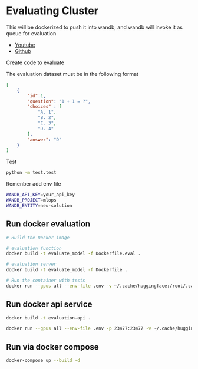 # Evaluating Cluster

This will be dockerized to push it into wandb, and wandb will invoke it as queue for evaluation

- [Youtube](https://www.youtube.com/watch?v=d_TN8fIDSB8&list=PLD80i8An1OEGECFPgY-HPCNjXgGu-qGO6&index=17)
- [Github](https://github.com/wandb/edu/tree/main/model-management)


Create code to evaluate

The evaluation dataset must be in the following format

```json
[
    {
        "id":1,
        "question": "1 + 1 = ?",
        "choices" : [
            "A. 1",
            "B. 2",
            "C. 3",
            "D. 4"
        ],
        "answer": "D"
    }
]
```

Test
```bash
python -m test.test
```

Remenber add env file
```bash
WANDB_API_KEY=your_api_key
WANDB_PROJECT=mlops
WANDB_ENTITY=neu-solution
```

## Run docker evaluation 
```bash
# Build the Docker image

# evaluation function
docker build -t evaluate_model -f Dockerfile.eval .

# evaluation server
docker build -t evaluate_model -f Dockerfile .

# Run the container with tests
docker run --gpus all --env-file .env -v ~/.cache/huggingface:/root/.cache/huggingface  evaluate_model 
```

## Run docker api service
```bash
docker build -t evaluation-api .

docker run --gpus all --env-file .env -p 23477:23477 -v ~/.cache/huggingface:/root/.cache/huggingface evaluation-api
```

## Run via docker compose
```bash
docker-compose up --build -d
```

